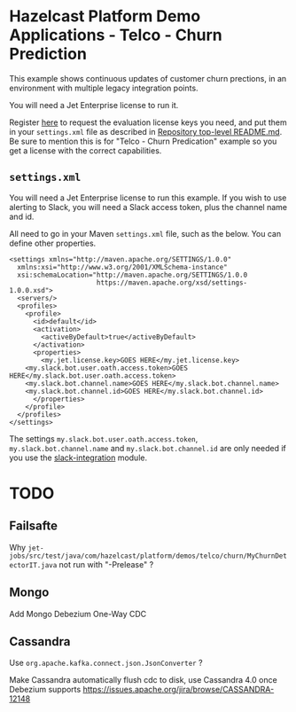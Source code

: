 # Hazelcast Platform Demo Applications - Telco - Churn Prediction

This example shows continuous updates of customer churn prections, in an environment with multiple
legacy integration points.

You will need a Jet Enterprise license to run it.

Register [here](https://hazelcast.com/download/) to request the evaluation license keys you
need, and put them in your `settings.xml` file as described in [Repository top-level README.md](../../README.md).
Be sure to mention this is for "Telco - Churn Predication" example so you get a license with the correct capabilities.

## `settings.xml`

You will need a Jet Enterprise license to run this example. If you wish to use alerting to Slack,
you will need a Slack access token, plus the channel name and id.

All need to go in your Maven `settings.xml` file, such as the below. You can define other properties.

```
<settings xmlns="http://maven.apache.org/SETTINGS/1.0.0"
  xmlns:xsi="http://www.w3.org/2001/XMLSchema-instance"
  xsi:schemaLocation="http://maven.apache.org/SETTINGS/1.0.0
                      https://maven.apache.org/xsd/settings-1.0.0.xsd">
  <servers/>
  <profiles>
    <profile>
      <id>default</id>
      <activation>
        <activeByDefault>true</activeByDefault>
      </activation>
      <properties>
        <my.jet.license.key>GOES HERE</my.jet.license.key>
	<my.slack.bot.user.oath.access.token>GOES HERE</my.slack.bot.user.oath.access.token>
	<my.slack.bot.channel.name>GOES HERE</my.slack.bot.channel.name>
	<my.slack.bot.channel.id>GOES HERE</my.slack.bot.channel.id>
      </properties>
    </profile>
  </profiles>
</settings>
```

The settings `my.slack.bot.user.oath.access.token`, `my.slack.bot.channel.name` and
`my.slack.bot.channel.id` are only needed if you use the [slack-integration](./slack-integration)
module.

# TODO

## Failsafte
Why `jet-jobs/src/test/java/com/hazelcast/platform/demos/telco/churn/MyChurnDetectorIT.java` not run with "-Prelease" ?

## Mongo
Add Mongo Debezium One-Way CDC

## Cassandra
Use `org.apache.kafka.connect.json.JsonConverter` ?

Make Cassandra automatically flush cdc to disk, use Cassandra 4.0 once Debezium supports
https://issues.apache.org/jira/browse/CASSANDRA-12148
